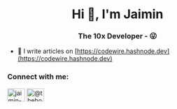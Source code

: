 <h1 align="center">Hi 👋, I'm Jaimin</h1>
<h3 align="center">The 10x Developer - 😜</h3>

- 📝 I write articles on [https://codewire.hashnode.dev](https://codewire.hashnode.dev)

<h3 align="left">Connect with me:</h3>
<p align="left">
<a href="https://linkedin.com/in/jaimin-prajapati-6ab151212" target="blank"><img align="center" src="https://raw.githubusercontent.com/rahuldkjain/github-profile-readme-generator/master/src/images/icons/Social/linked-in-alt.svg" alt="jaimin-prajapati-6ab151212" height="30" width="40" /></a>
<a href="https://hashnode.com/@thehonouredone" target="blank"><img align="center" src="https://raw.githubusercontent.com/rahuldkjain/github-profile-readme-generator/master/src/images/icons/Social/hashnode.svg" alt="@thehonouredone" height="30" width="40" /></a>
</p>
